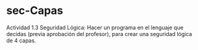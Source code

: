 # sec-Capas
 Actividad 1.3 Seguridad Lógica: Hacer un programa en el lenguaje que decidas (previa aprobación del profesor), para crear una seguridad lógica de 4 capas.
